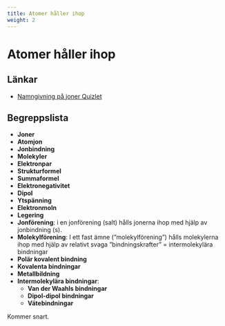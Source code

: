 ```yaml
---
title: Atomer håller ihop
weight: 2
---
```


# Atomer håller ihop

## Länkar
* [Namngivning på joner Quizlet](https://quizlet.com/437375297/namn-pa-jonbindningar-flash-cards/)

## Begreppslista

* **Joner**
* **Atomjon**
* **Jonbindning**
* **Molekyler**
* **Elektronpar**
* **Strukturformel**
* **Summaformel**
* **Elektronegativitet**
* **Dipol**
* **Ytspänning**
* **Elektronmoln**
* **Legering**
* **Jonförening**: i en jonförening (salt) hålls jonerna ihop med hjälp av jonbindning (s).
* **Molekylförening**: I ett fast ämne (”molekylförening”) hålls molekylerna ihop med hjälp av relativt svaga ”bindningskrafter” = intermolekylära bindningar
* **Polär kovalent bindning**
* **Kovalenta bindningar**
* **Metallbildning**
* **Intermolekylära bindningar**: 
    * **Van der Waahls bindningar**
    * **Dipol-dipol bindningar**
    * **Vätebindningar**

Kommer snart.
